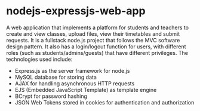 # nodejs-expressjs-web-app

A web application that implements a platform for students and teachers to create and view classes, upload files, view their timetables and submit requests.
It is a fullstack node.js project that follows the MVC software design pattern. It also has a login/logout function for users, with different roles (such as students/admins/guests) that have different privileges.
The technologies used include:
- Express.js as the server framework for node.js
- MySQL database for storing data
- AJAX for handling asynchronous HTTP requests
- EJS (Embedded JavaScript Template) as template engine
- BCrypt for password hashing
- JSON Web Tokens stored in cookies for authentication and authorization
